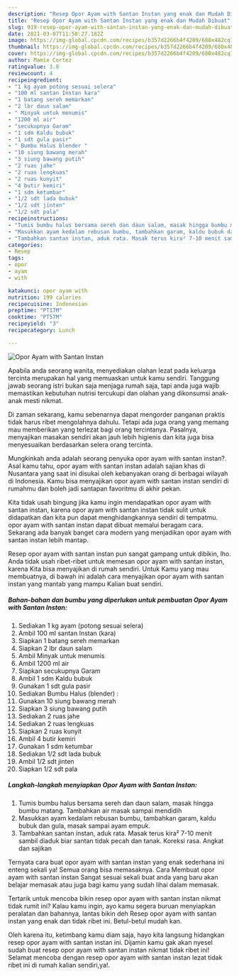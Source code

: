 ```yaml
---
description: "Resep Opor Ayam with Santan Instan yang enak dan Mudah Dibuat"
title: "Resep Opor Ayam with Santan Instan yang enak dan Mudah Dibuat"
slug: 919-resep-opor-ayam-with-santan-instan-yang-enak-dan-mudah-dibuat
date: 2021-03-07T11:58:27.182Z
image: https://img-global.cpcdn.com/recipes/b357d2266b4f4209/680x482cq70/opor-ayam-with-santan-instan-foto-resep-utama.jpg
thumbnail: https://img-global.cpcdn.com/recipes/b357d2266b4f4209/680x482cq70/opor-ayam-with-santan-instan-foto-resep-utama.jpg
cover: https://img-global.cpcdn.com/recipes/b357d2266b4f4209/680x482cq70/opor-ayam-with-santan-instan-foto-resep-utama.jpg
author: Mamie Cortez
ratingvalue: 3.8
reviewcount: 4
recipeingredient:
- "1 kg ayam potong sesuai selera"
- "100 ml santan Instan kara"
- "1 batang sereh memarkan"
- "2 lbr daun salam"
- " Minyak untuk menumis"
- "1200 ml air"
- "secukupnya Garam"
- "1 sdm Kaldu bubuk"
- "1 sdt gula pasir"
- " Bumbu Halus blender "
- "10 siung bawang merah"
- "3 siung bawang putih"
- "2 ruas jahe"
- "2 ruas lengkuas"
- "2 ruas kunyit"
- "4 butir kemiri"
- "1 sdm ketumbar"
- "1/2 sdt lada bubuk"
- "1/2 sdt jinten"
- "1/2 sdt pala"
recipeinstructions:
- "Tumis bumbu halus bersama sereh dan daun salam, masak hingga bumbu matang. Tambahkan air masak sampai mendidih"
- "Masukkan ayam kedalam rebusan bumbu, tambahkan garam, kaldu bubuk dan gula, masak sampai ayam empuk."
- "Tambahkan santan instan, aduk rata. Masak terus kira² 7-10 menit sambil diaduk biar santan tidak pecah dan tanak. Koreksi rasa. Angkat dan sajikan"
categories:
- Resep
tags:
- opor
- ayam
- with

katakunci: opor ayam with 
nutrition: 199 calories
recipecuisine: Indonesian
preptime: "PT17M"
cooktime: "PT57M"
recipeyield: "3"
recipecategory: Lunch

---
```



![Opor Ayam with Santan Instan](https://img-global.cpcdn.com/recipes/b357d2266b4f4209/680x482cq70/opor-ayam-with-santan-instan-foto-resep-utama.jpg)

Apabila anda seorang wanita, menyediakan olahan lezat pada keluarga tercinta merupakan hal yang memuaskan untuk kamu sendiri. Tanggung jawab seorang istri bukan saja menjaga rumah saja, tapi anda juga wajib memastikan kebutuhan nutrisi tercukupi dan olahan yang dikonsumsi anak-anak mesti nikmat.

Di zaman  sekarang, kamu sebenarnya dapat mengorder panganan praktis tidak harus ribet mengolahnya dahulu. Tetapi ada juga orang yang memang mau memberikan yang terlezat bagi orang tercintanya. Pasalnya, menyajikan masakan sendiri akan jauh lebih higienis dan kita juga bisa menyesuaikan berdasarkan selera orang tercinta. 



Mungkinkah anda adalah seorang penyuka opor ayam with santan instan?. Asal kamu tahu, opor ayam with santan instan adalah sajian khas di Nusantara yang saat ini disukai oleh kebanyakan orang di berbagai wilayah di Indonesia. Kamu bisa menyajikan opor ayam with santan instan sendiri di rumahmu dan boleh jadi santapan favoritmu di akhir pekan.

Kita tidak usah bingung jika kamu ingin mendapatkan opor ayam with santan instan, karena opor ayam with santan instan tidak sulit untuk didapatkan dan kita pun dapat menghidangkannya sendiri di tempatmu. opor ayam with santan instan dapat dibuat memalui beragam cara. Sekarang ada banyak banget cara modern yang menjadikan opor ayam with santan instan lebih mantap.

Resep opor ayam with santan instan pun sangat gampang untuk dibikin, lho. Anda tidak usah ribet-ribet untuk memesan opor ayam with santan instan, karena Kita bisa menyajikan di rumah sendiri. Untuk Kamu yang mau membuatnya, di bawah ini adalah cara menyajikan opor ayam with santan instan yang mantab yang mampu Kalian buat sendiri.

<!--inarticleads1-->

##### Bahan-bahan dan bumbu yang diperlukan untuk pembuatan Opor Ayam with Santan Instan:

1. Sediakan 1 kg ayam (potong sesuai selera)
1. Ambil 100 ml santan Instan (kara)
1. Siapkan 1 batang sereh memarkan
1. Siapkan 2 lbr daun salam
1. Ambil  Minyak untuk menumis
1. Ambil 1200 ml air
1. Siapkan secukupnya Garam
1. Ambil 1 sdm Kaldu bubuk
1. Gunakan 1 sdt gula pasir
1. Sediakan  Bumbu Halus (blender) :
1. Gunakan 10 siung bawang merah
1. Siapkan 3 siung bawang putih
1. Sediakan 2 ruas jahe
1. Sediakan 2 ruas lengkuas
1. Siapkan 2 ruas kunyit
1. Ambil 4 butir kemiri
1. Gunakan 1 sdm ketumbar
1. Sediakan 1/2 sdt lada bubuk
1. Ambil 1/2 sdt jinten
1. Siapkan 1/2 sdt pala




<!--inarticleads2-->

##### Langkah-langkah menyiapkan Opor Ayam with Santan Instan:

1. Tumis bumbu halus bersama sereh dan daun salam, masak hingga bumbu matang. Tambahkan air masak sampai mendidih
1. Masukkan ayam kedalam rebusan bumbu, tambahkan garam, kaldu bubuk dan gula, masak sampai ayam empuk.
1. Tambahkan santan instan, aduk rata. Masak terus kira² 7-10 menit sambil diaduk biar santan tidak pecah dan tanak. Koreksi rasa. Angkat dan sajikan




Ternyata cara buat opor ayam with santan instan yang enak sederhana ini enteng sekali ya! Semua orang bisa memasaknya. Cara Membuat opor ayam with santan instan Sangat sesuai sekali buat anda yang baru akan belajar memasak atau juga bagi kamu yang sudah lihai dalam memasak.

Tertarik untuk mencoba bikin resep opor ayam with santan instan nikmat tidak rumit ini? Kalau kamu ingin, ayo kamu segera buruan menyiapkan peralatan dan bahannya, lantas bikin deh Resep opor ayam with santan instan yang enak dan tidak ribet ini. Betul-betul mudah kan. 

Oleh karena itu, ketimbang kamu diam saja, hayo kita langsung hidangkan resep opor ayam with santan instan ini. Dijamin kamu gak akan nyesel sudah buat resep opor ayam with santan instan nikmat tidak ribet ini! Selamat mencoba dengan resep opor ayam with santan instan lezat tidak ribet ini di rumah kalian sendiri,ya!.

